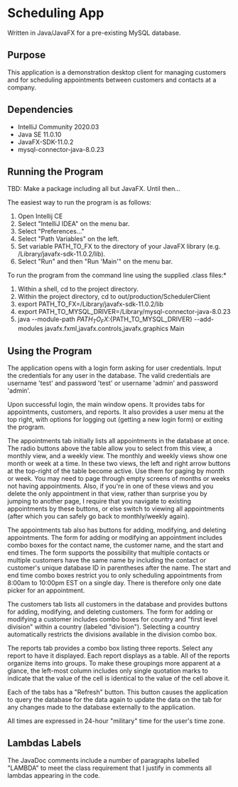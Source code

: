 # Scheduling App

Written in Java/JavaFX for a pre-existing MySQL database. 

## Purpose

This application is a demonstration desktop client for managing customers and for scheduling appointments between customers and contacts at a company. 

## Dependencies

- IntelliJ Community 2020.03
- Java SE 11.0.10
- JavaFX-SDK-11.0.2
- mysql-connector-java-8.0.23

## Running the Program

TBD: Make a package including all but JavaFX. Until then...

The easiest way to run the program is as follows:

1. Open Intellij CE
2. Select "IntelliJ IDEA" on the menu bar.
3. Select "Preferences..."
4. Select "Path Variables" on the left.
5. Set variable PATH_TO_FX to the directory of your JavaFX library (e.g. /Library/javafx-sdk-11.0.2/lib).
6. Select "Run" and then "Run 'Main'" on the menu bar.

To run the program from the command line using the supplied .class files:\*

1. Within a shell, cd to the project directory.
2. Within the project directory, cd to out/production/SchedulerClient
3. export PATH_TO_FX=/Library/javafx-sdk-11.0.2/lib
4. export PATH_TO_MYSQL_DRIVER=/Library/mysql-connector-java-8.0.23
5. java --module-path ${PATH_TO_FX}:${PATH_TO_MYSQL_DRIVER} --add-modules javafx.fxml,javafx.controls,javafx.graphics Main


## Using the Program

The application opens with a login form asking for user credentials. Input the credentials for any user in the database. The valid credentials are username 'test' and password 'test' or username 'admin' and password 'admin'.

Upon successful login, the main window opens. It provides tabs for appointments, customers, and reports. It also provides a user menu at the top right, with options for logging out (getting a new login form) or exiting the program.

The appointments tab initially lists all appointments in the database at once. The radio buttons above the table allow you to select from this view, a monthly view, and a weekly view. The monthly and weekly views show one month or week at a time. In these two views, the left and right arrow buttons at the top-right of the table become active. Use them for paging by month or week. You may need to page through empty screens of months or weeks not having appointments. Also, if you're in one of these views and you delete the only appointment in that view, rather than surprise you by jumping to another page, I require that you navigate to existing appointments by these buttons, or else switch to viewing all appointments (after which you can safely go back to monthly/weekly again).

The appointments tab also has buttons for adding, modifying, and deleting appointments. The form for adding or modifying an appointment includes combo boxes for the contact name, the customer name, and the start and end times. The form supports the possibility that multiple contacts or multiple customers have the same name by including the contact or customer's unique database ID in parentheses after the name. The start and end time combo boxes restrict you to only scheduling appointments from 8:00am to 10:00pm EST on a single day. There is therefore only one date picker for an appointment.

The customers tab lists all customers in the database and provides buttons for adding, modifying, and deleting customers. The form for adding or modifying a customer includes combo boxes for country and "first level division" within a country (labeled "division"). Selecting a country automatically restricts the divisions available in the division combo box.

The reports tab provides a combo box listing three reports. Select any report to have it displayed. Each report displays as a table. All of the reports organize items into groups. To make these groupings more apparent at a glance, the left-most column includes only single quotation marks to indicate that the value of the cell is identical to the value of the cell above it.

Each of the tabs has a "Refresh" button. This button causes the application to query the database for the data again to update the data on the tab for any changes made to the database externally to the application.

All times are expressed in 24-hour "military" time for the user's time zone.

## Lambdas Labels

The JavaDoc comments include a number of paragraphs labelled "LAMBDA" to meet the class requirement that I justify in comments all lambdas appearing in the code.
